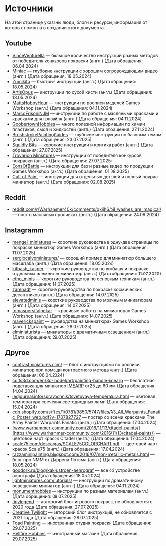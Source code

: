# Источники

На этой странице указаны люди, блоги и ресурсы, информация от которых помогла в создании этого документа.

## Youtube

- [VinceVenturella](https://www.youtube.com/@VinceVenturella) — большое количество инструкций разных методов от победителя конкурсов покраски (англ.) (Дата обращения: 06.04.2024)
- [Miniac](https://www.youtube.com/@Miniac) — глубокие инструкции с хорошим сопровождающим видео (англ.) (Дата обращения: 18.05.2024)
- [Zumikito](https://www.youtube.com/@Zumikito) — быстрые инструкции (англ.) (Дата обращения: 18.05.2024)
- [ArtisOpus](https://www.youtube.com/@ArtisOpus) — инструкции по сухой кисти (англ.) (Дата обращения: 18.05.2024)
- [MattsHobbyHour](https://www.youtube.com/@MattsHobbyHour) — инструкции по росписи моделей Games Workshop (англ.) (Дата обращения: 04.11.2024)
- [MarcoFrisoniNJM](https://www.youtube.com/@MarcoFrisoniNJM) — инструкции по работе с масляными красками и красками для гризайля (англ.) (Дата обращения: 04.11.2024)
- [GoobertownHobbies](https://www.youtube.com/@GoobertownHobbies) — много полезной информации по химии пластиков, смол и жидкостей (англ.) (Дата обращения: 27.11.2024)
- [BrushstrokePaintingGuides](https://www.youtube.com/@BrushstrokePaintingGuides) — глубокие инструкции по базовым темам (англ.) (Дата обращения: 23.07.2025)
- [Squidly Bits](https://www.youtube.com/@squidlybits1985) — короткие инструкции и критика работ (англ.) (Дата обращения: 27.07.2025)
- [Trovarion Miniatures](https://www.youtube.com/@trovarion) — инструкции от победителя конкурсов покраски (англ.) (Дата обращения: 27.07.2025)
- [EonsOfBattle](https://www.youtube.com/@EonsOfBattle) — инструкции для баз и разные видео по продукции Games Workshop (англ.) (Дата обращения: 01.08.2025)
- [Cult of Paint](https://www.youtube.com/@cultofpaint) — инструкции для отдельных деталей и полный покрас миниатюр (англ.) (Дата обращения: 02.08.2025)

## Reddit

- [reddit.com/r/Warhammer40k/comments/qxijh6/oil_washes_are_magical/](https://www.reddit.com/r/Warhammer40k/comments/qxijh6/oil_washes_are_magical/) — пост о масляных проливках (англ.) (Дата обращения: 24.09.2024)

## Instagramm

- [mengel_miniatures](https://www.instagram.com/mengel_miniatures/) — короткие руководства в одну-две страницы по покраске миниатюр Games Workshop (англ.) (Дата обращения: 11.07.2025)
- [sergiocalvominiatures/](https://www.instagram.com/sergiocalvominiatures/) — хороший пример для миниатюр большего масштаба (англ.) (Дата обращения: 18.05.2024)
- [kitbash_kasper](https://www.instagram.com/kitbash_kasper/) — короткие руководства по китбашу и покраске отдельных элементов миниатюр (англ.) (Дата обращения: 11.07.2025)
- [etho_minis](https://www.instagram.com/etho_minis/) — короткие руководства по основным техникам (англ.) (Дата обращения: 14.07.2025)
- [zarenadt](https://www.instagram.com/zarenadt/) — короткие руководства по покраске космических десантников (англ.) (Дата обращения: 14.07.2025)
- [elevatedminis](https://www.instagram.com/elevatedminis/) — короткие руководства по мрачным миниатюрам (англ.) (Дата обращения: 14.07.2025)
- [tomaspersifalpekar](https://www.instagram.com/tomaspersifalpekar/) — красивые работы на миниатюрах Games Workshop (англ.) (Дата обращения: 14.07.2025)
- [maverickspaint](https://www.instagram.com/maverickspaint/) — руководства на миниатюрах Games Workshop (англ.) (Дата обращения: 28.07.2025)
- [elminiaturista](https://www.instagram.com/elminiaturista/) — миниатюры с драматичным освещением (англ.) (Дата обращения: 29.07.2025)

## Другое

- [contrastminiatures.com/](http://www.contrastminiatures.com/) — блог с инструкциями по росписи миниатюр при помощи контрастного метода (англ.) (Дата обращения: 06.04.2024)
- [cults3d.com/en/3d-model/art/painting-handle-imearp](https://cults3d.com/en/3d-model/art/painting-handle-imearp) — бесплатная подставка для миниатюр [IMEARP](https://cults3d.com/en/users/ImEarp) от25 до 60 мм (Дата обращения: 14.04.2024)
- [ledjournal.info/spravochnik/tsvetovaya-temperatura.html](https://ledjournal.info/spravochnik/tsvetovaya-temperatura.html) — цветовая температура свечения светодиодных ламп (Дата обращения: 15.04.2024)
- [cdn.shopify.com/s/files/1/0781/9850/5747/files/A3_All_Warpaints_Fanatic_Poster_web.pdf?v=1707827727](https://cdn.shopify.com/s/files/1/0781/9850/5747/files/A3_All_Warpaints_Fanatic_Poster_web.pdf?v=1707827727) — постер со всеми красками The Army Painter Warpaints Fanatic (англ.) (Дата обращения: 17.04.2024)
- [www.warhammer-community.com/2016/11/13/citadel-paints/](https://www.warhammer-community.com/2016/11/13/citadel-paints/) — цветовой чарт красок Citadel (англ.) (Дата обращения: 17.04.2024)
- [scale75.com/descargas/SCALE75COLORCHART.pdf](https://scale75.com/descargas/SCALE75COLORCHART.pdf) — цветовой чарт красок Scale75 (англ.) (Дата обращения: 17.04.2024)
- [razzaminipainting.blogspot.com/2016/07/non-metallic-metals.html](https://razzaminipainting.blogspot.com/2016/07/non-metallic-metals.html) — блог про NMM от Даррена Лэтэма (англ.) (Дата обращения: 18.05.2024)
- [goodork.ru/blog/kak-ustroen-aehrograf](https://goodork.ru/blog/kak-ustroen-aehrograf) — все об устройстве аэрографа (Дата обращения: 18.05.2024)
- [lightminiatures.com/tutorials/](https://www.lightminiatures.com/tutorials/) — инструкции по драматичному освещению миниатюр (англ.) (Дата обращения: 04.11.2024)
- [monumenthobbies](https://monumenthobbies.com/blogs/methodologies) — инструкции по разным материалам (англ.) (Дата обращения: 08.07.2025)
- [tinylegend](https://teletype.in/@tinylegend/+gajdy) — авторский блог игрового покраса, не обновляется с 2020 года (Дата обращения: 27.07.2025)
- [Creative Twilight](https://creativetwilight.com/) — авторский блог инструкций, не обновляется с 2021 года (Дата обращения: 28.07.2025)
- [Toad Painting](http://toadpainting.com/#page-top) — иностранная студия покраски (Дата обращения: 29.07.2025)
- [Hellfire Hobbies](https://hellfirehobbies.com/) — иностранный магазин (Дата обращения: 29.07.2025)
